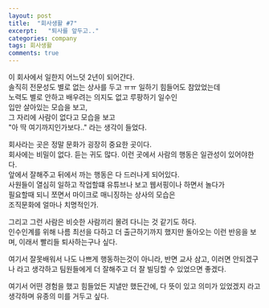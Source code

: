 ```yaml
---
layout: post
title:  "회사생활 #7"
excerpt:   "퇴사를 앞두고.."
categories: company
tags: 회사생활
comments: true
---
```


이 회사에서 일한지 어느덧 2년이 되어간다.    
솔직히 전문성도 별로 없는 상사를 두고 ㅠㅠ 일하기 힘들어도 참았었는데    
노력도 별로 안하고 배우려는 의지도 없고 루팡하기 일수인    
입만 살아있는 모습을 보고,   
그 자리에 사람이 없다고 모습을 보고   
"아 딱 여기까지인가보다.." 라는 생각이 들었다.   

회사라는 곳은 정말 문화가 굉장히 중요한 곳이다.   
회사에는 비밀이 없다. 듣는 귀도 많다. 이런 곳에서 사람의 행동은 일관성이 있어야한다.   
앞에서 잘해주고 뒤에서 까는 행동은 다 드러나게 되어있다.   
사원들이 열심히 일하고 작업할떄 유튜브나 보고 웹서핑이나 하면서 놀다가   
필요할때 되니 쪼면서 마이크로 매니징하는 상사의 모습은   
조직문화에 얼마나 치명적인가.    

그리고 그런 사람은 비슷한 사람끼리 몰려 다니는 것 같기도 하다.   
인수인계를 위해 나름 최선을 다하고 더 출근하기까지 했지만 돌아오는 이런 반응을 보며, 이래서 빨리들 퇴사하는구나 싶다.   

여기서 잘못배워서 나도 나쁘게 행동하는것이 아니라, 반면 교사 삼고, 이러면 안되겠구나 라고 생각하고 팀원들에게 더 잘해주고 더 잘 빌딩할 수 있었으면 좋겠다.   

여기서 어떤 경험을 했고 힘들었든 지낼만 했든간에, 다 뜻이 있고 의미가 있었겠지 라고 생각하며 유종의 미를 거두고 싶다.   